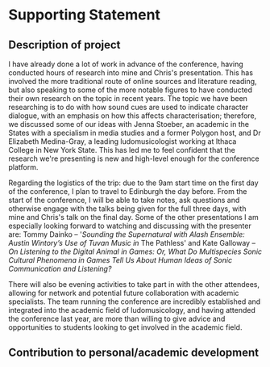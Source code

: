 # Supporting Statement
## Description of project
I have already done a lot of work in advance of the conference, having conducted hours of research into mine and Chris's presentation. This has involved the more traditional route of online sources and literature reading, but also speaking to some of the more notable figures to have conducted their own research on the topic in recent years. The topic we have been researching is to do with how sound cues are used to indicate character dialogue, with an emphasis on how this affects characterisation; therefore, we discussed some of our ideas with Jenna Stoeber, an academic in the States with a specialism in media studies and a former Polygon host, and Dr Elizabeth Medina-Gray, a leading ludomusicologist working at Ithaca College in New York State. This has led me to feel confident that the research we're presenting is new and high-level enough for the conference platform.

Regarding the logistics of the trip: due to the 9am start time on the first day of the conference, I plan to travel to Edinburgh the day before. From the start of the conference, I will be able to take notes, ask questions and otherwise engage with the talks being given for the full three days, with mine and Chris's talk on the final day. Some of the other presentations I am especially looking forward to watching and discussing with the presenter are: Tommy Dainko – '*Sounding the Supernatural with Alash Ensemble: Austin Wintory’s Use of Tuvan Music in* The Pathless' and Kate Galloway – *On Listening to the Digital Animal in Games: Or, What Do Multispecies Sonic Cultural Phenomena in Games Tell Us About Human Ideas of Sonic Communication and Listening?*

There will also be evening activities to take part in with the other attendees, allowing for network and potential future collaboration with academic specialists. The team running the conference are incredibly established and integrated into the academic field of ludomusicology, and having attended the conference last year, are more than willing to give advice and opportunities to students looking to get involved in the academic field.

## Contribution to personal/academic development
